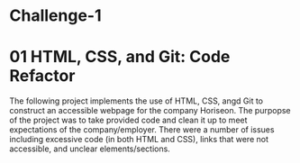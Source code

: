 # Challenge-1
# 01 HTML, CSS, and Git: Code Refactor
The following project implements the use of HTML, CSS, angd Git to construct an accessible webpage for the company Horiseon. The purpopse of the project was to take provided code and clean it up to meet expectations of the company/employer. There were a number of issues including excessive code (in both HTML and CSS), links that were not accessible, and unclear elements/sections. 
